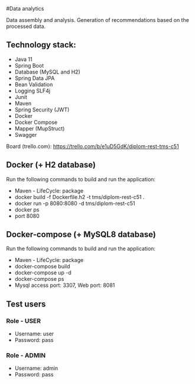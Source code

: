 #Data analytics

Data assembly and analysis. Generation of recommendations based on the processed data.

## Technology stack:
- Java 11
- Spring Boot
- Database (MySQL and H2)
- Spring Data JPA
- Bean Validation
- Logging SLF4j
- Junit
- Maven
- Spring Security (JWT)
- Docker
- Docker Compose
- Mapper (MupStruct)
- Swagger

Board (trello.com): https://trello.com/b/e1uD5GdK/diplom-rest-tms-c51

## Docker (+ H2 database)

Run the following commands to build and run the application:
- Maven - LifeCycle: package 
- docker build -f Dockerfile.h2 -t tms/diplom-rest-c51 .
- docker run -p 8080:8080 -d tms/diplom-rest-c51
- docker ps
- port 8080

## Docker-compose (+ MySQL8 database)
Run the following commands to build and run the application:
- Maven - LifeCycle: package
- docker-compose build
- docker-compose up -d
- docker-compose ps
- Mysql access port: 3307, Web port: 8081 

## Test users
### Role - USER
- Username: user
- Password: pass
 
### Role - ADMIN
- Username: admin
- Password: pass
